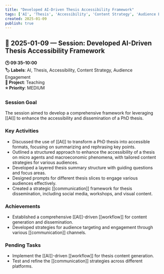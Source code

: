 ```yaml
---
title: "Developed AI-Driven Thesis Accessibility Framework"
tags: ['AI', 'Thesis', 'Accessibility', 'Content Strategy', 'Audience Engagement']
created: 2025-01-09
publish: true
---
```


## 📅 2025-01-09 — Session: Developed AI-Driven Thesis Accessibility Framework

**🕒 09:35–10:00**  
**🏷️ Labels**: AI, Thesis, Accessibility, Content Strategy, Audience Engagement  
**📂 Project**: Teaching  
**⭐ Priority**: MEDIUM  


### Session Goal
The session aimed to develop a comprehensive framework for leveraging [[AI]] to enhance the accessibility and dissemination of a PhD thesis.

### Key Activities
- Discussed the use of [[AI]] to transform a PhD thesis into accessible formats, focusing on summarizing and rephrasing key points.
- Outlined a structured approach to enhance the accessibility of a thesis on micro agents and macroeconomic phenomena, with tailored content strategies for various audiences.
- Developed a layered thesis summary structure with guiding questions and focus areas.
- Designed prompts for different thesis slices to engage various audiences effectively.
- Created a strategic [[communication]] framework for thesis dissemination, including social media, workshops, and visual content.

### Achievements
- Established a comprehensive [[AI]]-driven [[workflow]] for content generation and dissemination.
- Developed strategies for audience targeting and engagement through various [[communication]] channels.

### Pending Tasks
- Implement the [[AI]]-driven [[workflow]] for thesis content generation.
- Test and refine the [[communication]] strategies across different platforms.
